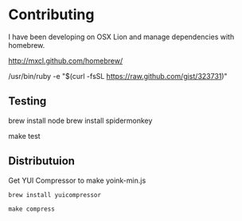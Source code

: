 Contributing
============

I have been developing on OSX Lion and manage dependencies with homebrew.

http://mxcl.github.com/homebrew/

/usr/bin/ruby -e "$(curl -fsSL https://raw.github.com/gist/323731)"


Testing
-------

   brew install node
   brew install spidermonkey

   make test


Distributuion
-------------

Get YUI Compressor to make yoink-min.js

    brew install yuicompressor

    make compress

